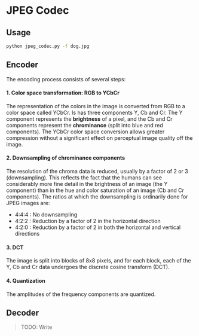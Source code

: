 # JPEG Codec

## Usage

``` bash
python jpeg_codec.py -f dog.jpg
```

## Encoder
The encoding process consists of several steps:

#### 1. Color space transformation: RGB to YCbCr
The representation of the colors in the image is converted from RGB to a color space called YCbCr. Is has three components Y, Cb and Cr. The Y component represents the **brightness** of a pixel, and the Cb and Cr components represent the **chrominance** (split into blue and red components). The YCbCr color space conversion allows greater compression without a significant effect on perceptual image quality off the image.

#### 2. Downsampling of chrominance components
The resolution of the chroma data is reduced, usually by a factor of 2 or 3 (downsampling). This reflects the fact that the humans can see considerably more fine detail in the brightness of an image (the Y component) than in the hue and color saturation of an image (Cb and Cr components). The ratios at which the downsampling is ordinarily done for JPEG images are:
- 4:4:4 : No downsampling
- 4:2:2 : Reduction by a factor of 2 in the horizontal direction
- 4:2:0 : Reduction by a factor of 2 in both the horizontal and vertical directions

#### 3. DCT
The image is split into blocks of 8x8 pixels, and for each block, each of the Y, Cb and Cr data undergoes the discrete cosine transform (DCT).

#### 4. Quantization
The amplitudes of the frequency components are quantized.

## Decoder
> TODO: Write
